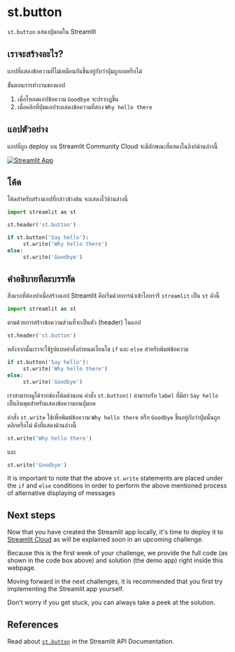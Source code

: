 # st.button

`st.button` แสดงปุ่มกดใน Streamlit

## เราจะสร้างอะไร?

แอปที่แสดงข้อความที่ไม่เหมือนกันขึ้นอยู่กับว่าปุ่มถูกกดหรือไม่

ขั้นตอนการทำงานของแอป

1. เมื่อโหลดแอปข้อความ `Goodbye` จะปรากฏขึ้น
2. เมื่อคลิกที่ปุ่มแอปจะแสดงข้อความที่สอง `Why hello there`

## แอปตัวอย่าง

แอปที่ถูก deploy บน Streamlit Community Cloud จะมีลักษณะที่แสดงในลิงก์ด้านล่างนี้

[![Streamlit App](https://static.streamlit.io/badges/streamlit_badge_black_white.svg)](https://share.streamlit.io/dataprofessor/st.button/)

## โค้ด

โค้ดสำหรับสร้างแอปที่กล่าวข้างต้น จะแสดงไว้ด้านล่างนี่

```python
import streamlit as st

st.header('st.button')

if st.button('Say hello'):
     st.write('Why hello there')
else:
     st.write('Goodbye')
```

## คำอธิบายทีละบรรทัด

สิ่งแรกที่ต้องทำเมื่อสร้างแอป Streamlit คือเริ่มด้วยการนำเข้าไลบรารี `streamlit` เป็น `st` ดังนี้

```python
import streamlit as st
```

ตามด้วยการสร้างข้อความส่วนที่จะเป็นหัว (header) ในแอป
```python
st.header('st.button')
```

หลังจากนั้นเราจะใช้รูปแบบคำสั่งกำหนดเงื่อนไข `if` และ `else` สำหรับพิมพ์ข้อความ

```python
if st.button('Say hello'):
     st.write('Why hello there')
else:
     st.write('Goodbye')
```

เราสามารถดูได้จากช่องโค้ดด้านบน คำสั่ง `st.button()` สามารถรับ `label` ที่มีค่า `Say hello` เป็นอินพุตสำหรับแสดงข้อความบนปุ่มกด

คำสั่ง `st.write` ใช้เพื่อพิมพ์ข้อความ `Why hello there` หรือ `Goodbye` ขึ้นอยู่กับว่าปุ่มนั้นถูกคลิกหรือไม่ ดังที่แสดงด้านล่างนี้


```python
st.write('Why hello there')
```

และ

```python
st.write('Goodbye')
```

It is important to note that the above `st.write` statements are placed under the `if` and `else` conditions in order to perform the above mentioned process of alternative displaying of messages

## Next steps

Now that you have created the Streamlit app locally, it's time to deploy it to [Streamlit Cloud](https://streamlit.io/cloud) as will be explained soon in an upcoming challenge.

Because this is the first week of your challenge, we provide the full code (as shown in the code box above) and solution (the demo app) right inside this webpage.

Moving forward in the next challenges, it is recommended that you first try implementing the Streamlit app yourself.

Don't worry if you get stuck, you can always take a peek at the solution.

## References

Read about [`st.button`](https://docs.streamlit.io/library/api-reference/widgets/st.button) in the Streamlit API Documentation.
